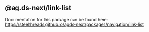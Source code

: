 ## @ag.ds-next/link-list

Documentation for this package can be found here: https://steelthreads.github.io/agds-next/packages/navigation/link-list
